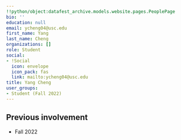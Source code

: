 ```yaml
---
!!python/object:datafest_archive.models.website.pages.PeoplePage
bio: ''
education: null
email: ycheng04@usc.edu
first_name: Yang
last_name: Cheng
organizations: []
role: Student
social:
- !Social
  icon: envelope
  icon_pack: fas
  link: mailto:ycheng04@usc.edu
title: Yang Cheng
user_groups:
- Student (Fall 2022)
---
```



## Previous involvement

* Fall 2022

